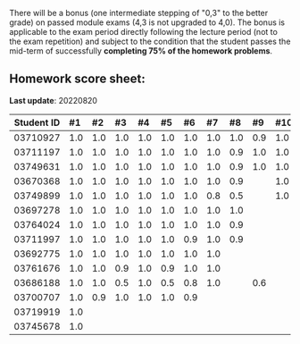 There will be a bonus (one intermediate stepping of "0,3" to the better grade) on passed module exams (4,3 is not upgraded to 4,0). The bonus is applicable to the exam period directly following the lecture period (not to the exam repetition) and subject to the condition that the student passes the mid-term of successfully **completing 75% of the homework problems**.


## Homework score sheet:

**Last update**: 20220820

| Student ID | #1   | #2   | #3   | #4   | #5   | #6   | #7   | #8   | #9   | #10  | Sum  |
| ---------- | :--- | :--- | :--- | :--- | :--- | :--- | :--- | :--- | :--- | :--- | :--- |
| 03710927   | 1.0  | 1.0  | 1.0  | 1.0  | 1.0  | 1.0  | 1.0  | 1.0  | 0.9  | 1.0  | 9.9  |
| 03711197   | 1.0  | 1.0  | 1.0  | 1.0  | 1.0  | 1.0  | 1.0  | 0.9  | 1.0  | 1.0  | 9.9  |
| 03749631   | 1.0  | 1.0  | 1.0  | 1.0  | 1.0  | 1.0  | 1.0  | 0.9  | 1.0  | 1.0  | 9.9  |
| 03670368   | 1.0  | 1.0  | 1.0  | 1.0  | 1.0  | 1.0  | 1.0  | 0.9  |      | 1.0  | 8.9  |
| 03749899   | 1.0  | 1.0  | 1.0  | 1.0  | 1.0  | 1.0  | 0.8  | 0.5  |      | 1.0  | 8.3  |
| 03697278   | 1.0  | 1.0  | 1.0  | 1.0  | 1.0  | 1.0  | 1.0  | 1.0  |      |      | 8.0  |
| 03764024   | 1.0  | 1.0  | 1.0  | 1.0  | 1.0  | 1.0  | 1.0  | 0.9  |      |      | 7.9  |
| 03711997   | 1.0  | 1.0  | 1.0  | 1.0  | 1.0  | 0.9  | 1.0  | 0.9  |      |      | 7.8  |
| 03692775   | 1.0  | 1.0  | 1.0  | 1.0  | 1.0  | 1.0  | 1.0  |      |      |      | 7.0  |
| 03761676   | 1.0  | 1.0  | 0.9  | 1.0  | 0.9  | 1.0  | 1.0  |      |      |      | 6.8  |
| 03686188   | 1.0  | 1.0  | 0.5  | 1.0  | 0.5  | 0.8  | 1.0  |      | 0.6  |      | 6.4  |
| 03700707   | 1.0  | 0.9  | 1.0  | 1.0  | 1.0  | 0.9  |      |      |      |      | 5.8  |
| 03719919   | 1.0  |      |      |      |      |      |      |      |      |      | 1.0  |
| 03745678   | 1.0  |      |      |      |      |      |      |      |      |      | 1.0  |
